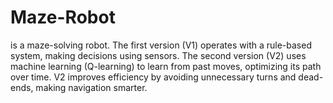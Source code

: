 # Maze-Robot
is a maze-solving robot. The first version (V1) operates with a rule-based system, making decisions using sensors. The second version (V2) uses machine learning (Q-learning) to learn from past moves, optimizing its path over time. V2 improves efficiency by avoiding unnecessary turns and dead-ends, making navigation smarter.
